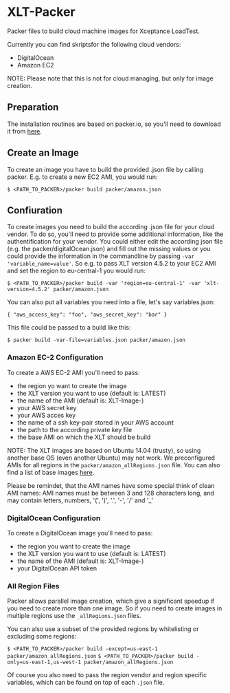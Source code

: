 # XLT-Packer
Packer files to build cloud machine images for Xceptance LoadTest.

Currently you can find skriptsfor the following cloud vendors:
 - DigitalOcean
 - Amazon EC2
 
NOTE: Please note that this is not for cloud managing, but only for image creation.
 
## Preparation

The installation routines are based on packer.io, so you'll need to download it from [here](https://packer.io/downloads.html).

## Create an Image

To create an image you have to build the provided .json file by calling packer. E.g. to create a new EC2 AMI, you would run:

`$ <PATH_TO_PACKER>/packer build packer/amazon.json`

## Confiuration 

To create images you need to build the according .json file for your cloud vendor. To do so, you'll need to provide some additional information, like the authentification for your vendor.
You could either edit the according json file (e.g. the packer/digitalOcean.json) and fill out the missing values or you could provide the information in the commandline by passing `-var 'variable_name=value'`. So e.g. to pass XLT version 4.5.2 to your EC2 AMI and set the region to eu-central-1 you would run:

`$ <PATH_TO_PACKER>/packer build -var 'region=eu-central-1' -var 'xlt-version=4.5.2' packer/amazon.json`

You can also put all variables you need into a file, let's say variables.json:

`{
  "aws_access_key": "foo",
  "aws_secret_key": "bar"
}`

This file could be passed to a build like this:

`$ packer build -var-file=variables.json packer/amazon.json`
 

### Amazon EC-2 Configuration

To create a AWS EC-2 AMI you'll need to pass:
 - the region yo want to create the image
 - the XLT version you want to use (default is: LATEST)
 - the name of the AMI (default is: XLT-Image-<TIMESTAMP>)
 - your AWS secret key
 - your AWS acces key
 - the name of a ssh key-pair stored in your AWS account 
 - the path to the according private key file
 - the base AMI on which the XLT should be build
 
NOTE: The XLT images are based on Ubuntu 14.04 (trusty), so using another base OS (even another Ubuntu) may not work. We preconfigured AMIs for all regions in the `packer/amazon_allRegions.json` file. You can also find a list of base images [here](https://cloud-images.ubuntu.com/locator/ec2/).
 
Please be remindet, that the AMI names have some special think of clean AMI names: AMI names must be between 3 and 128 characters long, and may contain letters, numbers, '(', ')', '.', '-', '/' and '_'


### DigitalOcean Configuration

To create a DigitalOcean image you'll need to pass:
 - the region you want to create the image
 - the XLT version you want to use (default is: LATEST)
 - the name of the AMI (default is: XLT-Image-<TIMESTAMP>)
 - your DigitalOcean API token
 
### All Region Files

Packer allows parallel image creation, which give a significant speedup if you need to create more than one image. So if you need to create images in multiple regions use the `_allRegions.json` files.

You can also use a subset of the provided regions by whitelisting or excluding some regions:

`$ <PATH_TO_PACKER>/packer build -except=us-east-1 packer/amazon_allRegions.json`
`$ <PATH_TO_PACKER>/packer build -only=us-east-1,us-west-1 packer/amazon_allRegions.json`

Of course you also need to pass the region vendor and region specific variables, which can be found on top of each `.json` file.